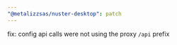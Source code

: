 ```yaml
---
"@metalizzsas/nuster-desktop": patch
---
```


fix: config api calls were not using the proxy `/api` prefix
